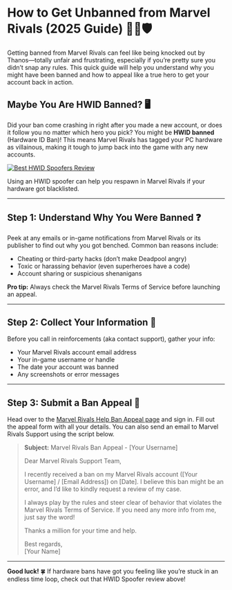 # How to Get Unbanned from Marvel Rivals (2025 Guide) 🦸‍♂️🛡️

Getting banned from Marvel Rivals can feel like being knocked out by Thanos—totally unfair and frustrating, especially if you’re pretty sure you didn’t snap any rules. This quick guide will help you understand why you might have been banned and how to appeal like a true hero to get your account back in action.

## Maybe You Are HWID Banned? 🖥️

Did your ban come crashing in right after you made a new account, or does it follow you no matter which hero you pick? You might be **HWID banned** (Hardware ID Ban)! This means Marvel Rivals has tagged your PC hardware as villainous, making it tough to jump back into the game with any new accounts.

[![Best HWID Spoofers Review](https://img.shields.io/badge/Best%20HWID%20Spoofers-Read%20Review-brightgreen?style=for-the-badge&logo=origin)](https://hwid-spoofer.mystrikingly.com/)

Using an HWID spoofer can help you respawn in Marvel Rivals if your hardware got blacklisted.

---

## Step 1: Understand Why You Were Banned ❓

Peek at any emails or in-game notifications from Marvel Rivals or its publisher to find out why you got benched. Common ban reasons include:
- Cheating or third-party hacks (don’t make Deadpool angry)
- Toxic or harassing behavior (even superheroes have a code)
- Account sharing or suspicious shenanigans

**Pro tip:** Always check the Marvel Rivals Terms of Service before launching an appeal.

---

## Step 2: Collect Your Information 📝

Before you call in reinforcements (aka contact support), gather your info:
- Your Marvel Rivals account email address  
- Your in-game username or handle  
- The date your account was banned  
- Any screenshots or error messages  

---

## Step 3: Submit a Ban Appeal 📧

Head over to the [Marvel Rivals Help Ban Appeal page](https://help.ea.com/en/help/account/information-about-banned-or-suspended-accounts/) and sign in. Fill out the appeal form with all your details. You can also send an email to Marvel Rivals Support using the script below.

> **Subject:** Marvel Rivals Ban Appeal - [Your Username]  
>  
> Dear Marvel Rivals Support Team,  
>  
> I recently received a ban on my Marvel Rivals account ([Your Username] / [Email Address]) on [Date]. I believe this ban might be an error, and I’d like to kindly request a review of my case.  
>  
> I always play by the rules and steer clear of behavior that violates the Marvel Rivals Terms of Service. If you need any more info from me, just say the word!  
>  
> Thanks a million for your time and help.  
>  
> Best regards,  
> [Your Name]

---

**Good luck!** 🍀 If hardware bans have got you feeling like you’re stuck in an endless time loop, check out that HWID Spoofer review above!